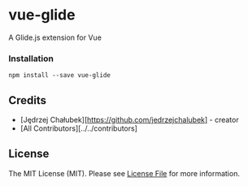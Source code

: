 # vue-glide

A Glide.js extension for Vue

### Installation
```
npm install --save vue-glide
```

## Credits

- [Jędrzej Chałubek][https://github.com/jedrzejchalubek] - creator
- [All Contributors][../../contributors]

## License

The MIT License (MIT). Please see [License File](LICENSE.md) for more information.
